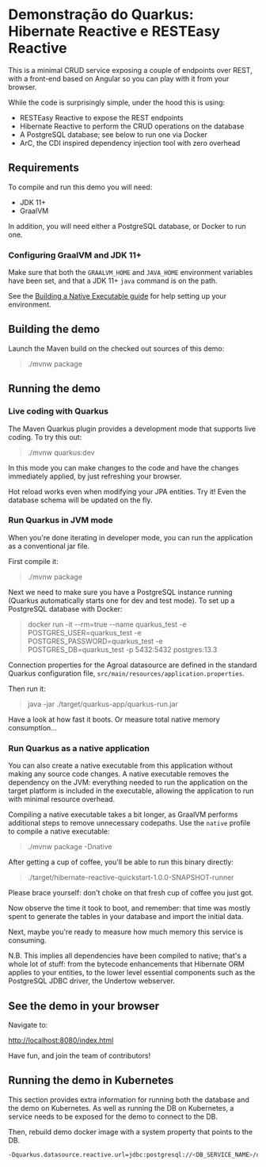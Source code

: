 # Demonstração do Quarkus: Hibernate Reactive e RESTEasy Reactive

This is a minimal CRUD service exposing a couple of endpoints over REST,
with a front-end based on Angular so you can play with it from your browser.

While the code is surprisingly simple, under the hood this is using:
 - RESTEasy Reactive to expose the REST endpoints
 - Hibernate Reactive to perform the CRUD operations on the database
 - A PostgreSQL database; see below to run one via Docker
 - ArC, the CDI inspired dependency injection tool with zero overhead

## Requirements

To compile and run this demo you will need:

- JDK 11+
- GraalVM

In addition, you will need either a PostgreSQL database, or Docker to run one.

### Configuring GraalVM and JDK 11+

Make sure that both the `GRAALVM_HOME` and `JAVA_HOME` environment variables have
been set, and that a JDK 11+ `java` command is on the path.

See the [Building a Native Executable guide](https://quarkus.io/guides/building-native-image)
for help setting up your environment.

## Building the demo

Launch the Maven build on the checked out sources of this demo:

> ./mvnw package

## Running the demo

### Live coding with Quarkus

The Maven Quarkus plugin provides a development mode that supports
live coding. To try this out:

> ./mvnw quarkus:dev

In this mode you can make changes to the code and have the changes immediately applied, by just refreshing your browser.

Hot reload works even when modifying your JPA entities.
Try it! Even the database schema will be updated on the fly.

### Run Quarkus in JVM mode

When you're done iterating in developer mode, you can run the application as a
conventional jar file.

First compile it:

> ./mvnw package

Next we need to make sure you have a PostgreSQL instance running (Quarkus automatically starts one for dev and test mode). To set up a PostgreSQL database with Docker:

> docker run -it --rm=true --name quarkus_test -e POSTGRES_USER=quarkus_test -e POSTGRES_PASSWORD=quarkus_test -e POSTGRES_DB=quarkus_test -p 5432:5432 postgres:13.3

Connection properties for the Agroal datasource are defined in the standard Quarkus configuration file,
`src/main/resources/application.properties`.

Then run it:

> java -jar ./target/quarkus-app/quarkus-run.jar

Have a look at how fast it boots.
Or measure total native memory consumption...

### Run Quarkus as a native application

You can also create a native executable from this application without making any
source code changes. A native executable removes the dependency on the JVM:
everything needed to run the application on the target platform is included in
the executable, allowing the application to run with minimal resource overhead.

Compiling a native executable takes a bit longer, as GraalVM performs additional
steps to remove unnecessary codepaths. Use the  `native` profile to compile a
native executable:

> ./mvnw package -Dnative

After getting a cup of coffee, you'll be able to run this binary directly:

> ./target/hibernate-reactive-quickstart-1.0.0-SNAPSHOT-runner

Please brace yourself: don't choke on that fresh cup of coffee you just got.
    
Now observe the time it took to boot, and remember: that time was mostly spent to generate the tables in your database and import the initial data.
    
Next, maybe you're ready to measure how much memory this service is consuming.

N.B. This implies all dependencies have been compiled to native;
that's a whole lot of stuff: from the bytecode enhancements that Hibernate ORM
applies to your entities, to the lower level essential components such as the PostgreSQL JDBC driver, the Undertow webserver.

## See the demo in your browser

Navigate to:

<http://localhost:8080/index.html>

Have fun, and join the team of contributors!

## Running the demo in Kubernetes

This section provides extra information for running both the database and the demo on Kubernetes.
As well as running the DB on Kubernetes, a service needs to be exposed for the demo to connect to the DB.

Then, rebuild demo docker image with a system property that points to the DB. 

```bash
-Dquarkus.datasource.reactive.url=jdbc:postgresql://<DB_SERVICE_NAME>/quarkus_test
```
